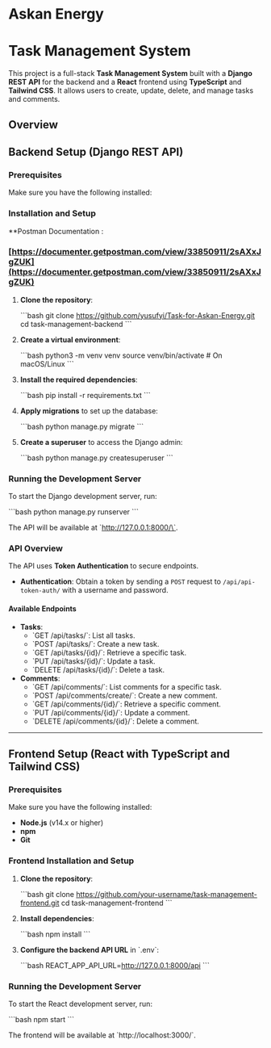 # Askan Energy

# Task Management System

This project is a full-stack **Task Management System** built with a **Django REST API** for the backend and a **React** frontend using **TypeScript** and **Tailwind CSS**. It allows users to create, update, delete, and manage tasks and comments.

## Overview

## Backend Setup (Django REST API)

### Prerequisites

Make sure you have the following installed:

### Installation and Setup

**Postman Documentation :
### [https://documenter.getpostman.com/view/33850911/2sAXxJgZUK](https://documenter.getpostman.com/view/33850911/2sAXxJgZUK)

1. **Clone the repository**:

   \`\`\`bash
   git clone https://github.com/yusufyi/Task-for-Askan-Energy.git
   cd task-management-backend
   \`\`\`

2. **Create a virtual environment**:

   \`\`\`bash
   python3 -m venv venv
   source venv/bin/activate # On macOS/Linux
   \`\`\`

3. **Install the required dependencies**:

   \`\`\`bash
   pip install -r requirements.txt
   \`\`\`

4. **Apply migrations** to set up the database:

   \`\`\`bash
   python manage.py migrate
   \`\`\`

5. **Create a superuser** to access the Django admin:

   \`\`\`bash
   python manage.py createsuperuser
   \`\`\`

### Running the Development Server

To start the Django development server, run:

\`\`\`bash
python manage.py runserver
\`\`\`

The API will be available at \`http://127.0.0.1:8000/\`.

### API Overview

The API uses **Token Authentication** to secure endpoints.

- **Authentication**: Obtain a token by sending a `POST` request to `/api/api-token-auth/` with a username and password.

#### Available Endpoints

- **Tasks**:
  - \`GET /api/tasks/\`: List all tasks.
  - \`POST /api/tasks/\`: Create a new task.
  - \`GET /api/tasks/{id}/\`: Retrieve a specific task.
  - \`PUT /api/tasks/{id}/\`: Update a task.
  - \`DELETE /api/tasks/{id}/\`: Delete a task.
- **Comments**:
  - \`GET /api/comments/\`: List comments for a specific task.
  - \`POST /api/comments/create/\`: Create a new comment.
  - \`GET /api/comments/{id}/\`: Retrieve a specific comment.
  - \`PUT /api/comments/{id}/\`: Update a comment.
  - \`DELETE /api/comments/{id}/\`: Delete a comment.

---

## Frontend Setup (React with TypeScript and Tailwind CSS)

### Prerequisites

Make sure you have the following installed:

- **Node.js** (v14.x or higher)
- **npm**
- **Git**

### Frontend Installation and Setup

1. **Clone the repository**:

   \`\`\`bash
   git clone https://github.com/your-username/task-management-frontend.git
   cd task-management-frontend
   \`\`\`

2. **Install dependencies**:

   \`\`\`bash
   npm install
   \`\`\`

3. **Configure the backend API URL** in \`.env\`:

   \`\`\`bash
   REACT_APP_API_URL=http://127.0.0.1:8000/api
   \`\`\`

### Running the Development Server

To start the React development server, run:

\`\`\`bash
npm start
\`\`\`

The frontend will be available at \`http://localhost:3000/\`.

